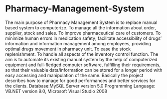 # Pharmacy-Management-System
The main purpose of Pharmacy Management System is to replace manual based system to computerize.
To manage all the information about order, supplier, stock and sales.
To improve pharmaceutical care of customers.
To minimize human errors in medication safety; facilitate accessibility of drugs’ information and information management among employees, providing optimal drugs movement in pharmacy unit.
To ease the stock replenishment.
To handle all aspects of the inventory control function.
The aim is to automate its existing manual system by the help of computerized equipment and full-fledged computer software, fulfilling their requirements, so that their valuable data/information can be stored for a longer period with easy accessing and manipulation of the same. Basically the project describes how to manage for good performances and better services for the clients.
Database:MySQL Server version 5.0
Programming Language: VB.NET version 9.0, Microsoft Visual Studio 2008
